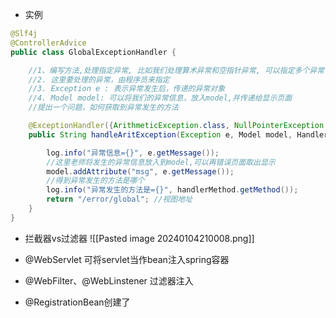 
- 实例
```java
@Slf4j
@ControllerAdvice
public class GlobalExceptionHandler {

    //1、编写方法,处理指定异常, 比如我们处理算术异常和空指针异常, 可以指定多个异常
    //2. 这里要处理的异常，由程序员来指定
    //3. Exception e : 表示异常发生后，传递的异常对象
    //4. Model model: 可以将我们的异常信息，放入model,并传递给显示页面
    //提出一个问题，如何获取到异常发生的方法

    @ExceptionHandler({ArithmeticException.class, NullPointerException.class,AccessException.class})
    public String handleAritException(Exception e, Model model, HandlerMethod handlerMethod) {

        log.info("异常信息={}", e.getMessage());
        //这里老师将发生的异常信息放入到model,可以再错误页面取出显示
        model.addAttribute("msg", e.getMessage());
        //得到异常发生的方法是哪个
        log.info("异常发生的方法是={}", handlerMethod.getMethod());
        return "/error/global"; //视图地址
    }
}

```
- 拦截器vs过滤器
![[Pasted image 20240104210008.png]]

- @WebServlet 可将servlet当作bean注入spring容器
- @WebFilter、@WebLinstener 过滤器注入
- @RegistrationBean创建了